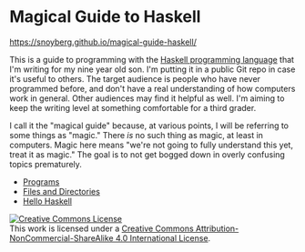 # Magical Guide to Haskell

https://snoyberg.github.io/magical-guide-haskell/

This is a guide to programming with the
[Haskell programming language](https://haskell-lang.org/) that I'm
writing for my nine year old son. I'm putting it in a public Git repo
in case it's useful to others. The target audience is people who have
never programmed before, and don't have a real understanding of how
computers work in general. Other audiences may find it helpful as
well. I'm aiming to keep the writing level at something comfortable
for a third grader.

I call it the "magical guide" because, at various points, I will be
referring to some things as "magic." There _is_ no such thing as
magic, at least in computers. Magic here means "we're not going to
fully understand this yet, treat it as magic." The goal is to not get
bogged down in overly confusing topics prematurely.

* [Programs](lessons/en/programs.md)
* [Files and Directories](lessons/en/files-and-directories.md)
* [Hello Haskell](lessons/en/hello-haskell.md)

<a rel="license" href="http://creativecommons.org/licenses/by-nc-sa/4.0/"><img alt="Creative Commons License" style="border-width:0" src="https://i.creativecommons.org/l/by-nc-sa/4.0/88x31.png" /></a><br />This work is licensed under a <a rel="license" href="http://creativecommons.org/licenses/by-nc-sa/4.0/">Creative Commons Attribution-NonCommercial-ShareAlike 4.0 International License</a>.

